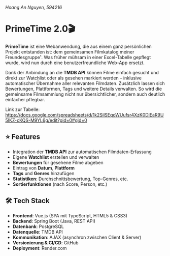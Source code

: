 _Hoang An Nguyen, 594216_
# PrimeTime 2.0🎬

**PrimeTime** ist eine Webanwendung, die aus einem ganz persönlichen Projekt entstanden ist: dem gemeinsamen Filmkatalog meiner Freundesgruppe¹. Was früher mühsam in einer Excel-Tabelle gepflegt wurde, wird nun durch eine benutzerfreundliche Web-App ersetzt.

Dank der Anbindung an die **TMDB API** können Filme einfach gesucht und direkt zur Watchlist oder als gesehen markiert werden – inklusive automatischer Übernahme aller relevanten Filmdaten. Zusätzlich lassen sich Bewertungen, Plattformen, Tags und weitere Details verwalten. So wird die gemeinsame Filmsammlung nicht nur übersichtlicher, sondern auch deutlich einfacher pflegbar.

Link zur Tabelle: https://docs.google.com/spreadsheets/d/1k2SilSEqoWUufsr4XzK0DlEaR9U5IKZ-cKQS-M9YL6g/edit?gid=0#gid=0

## ⭐ Features

- Integration der **TMDB API** zur automatischen Filmdaten-Erfassung
- Eigene **Watchlist** erstellen und verwalten
- **Bewertungen** für gesehene Filme abgeben
- Eintrag von **Datum**, **Plattform** 
- **Tags** und **Genres** hinzufügen
- **Statistiken**: Durchschnittsbewertung, Top-Genres, etc.
- **Sortierfunktionen** (nach Score, Person, etc.)

## 🛠️ Tech Stack

- **Frontend**: Vue.js (SPA mit TypeScript, HTML5 & CSS3)
- **Backend**: Spring Boot (Java, REST API)
- **Datenbank**: PostgreSQL
- **Datenquelle**: TMDB API 
- **Kommunikation**: AJAX (asynchron zwischen Client & Server)
- **Versionierung & CI/CD**: GitHub 
- **Deployment**: Render.com
